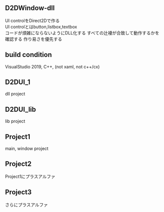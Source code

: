 ## D2DWindow-dll
UI controlをDirect2Dで作る  
UI controlとはbutton,listbox,textbox  
コードが煩雑にならないようにDLL化する
すべての辻褄が合致して動作するかを確認する
作り易さを優先する

## build condition
VisualStudio 2019, C++, (not xaml, not c++/cx)

## D2DUI_1
dll project
## D2DUI_lib
lib project
## Project1
main, window project
## Project2
Project1にプラスアルファ
## Project3
さらにプラスアルファ

